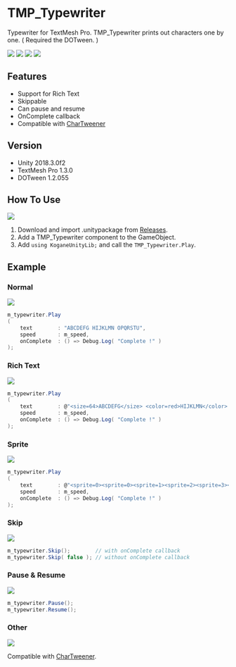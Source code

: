 # TMP_Typewriter

Typewriter for TextMesh Pro. TMP_Typewriter prints out characters one by one. ( Required the DOTween. )

[![](https://img.shields.io/github/release/baba-s/TMP_Typewriter.svg?label=latest%20version)](https://github.com/baba-s/TMP_Typewriter/releases)
[![](https://img.shields.io/github/release-date/baba-s/TMP_Typewriter.svg)](https://github.com/baba-s/TMP_Typewriter/releases)
![](https://img.shields.io/badge/Unity-2017.4%2B-red.svg)
[![](https://img.shields.io/github/license/baba-s/TMP_Typewriter.svg)](https://github.com/baba-s/TMP_Typewriter/blob/master/LICENSE)

## Features

- Support for Rich Text
- Skippable
- Can pause and resume
- OnComplete callback
- Compatible with [CharTweener](https://github.com/mdechatech/CharTweener)

## Version

- Unity 2018.3.0f2
- TextMesh Pro 1.3.0
- DOTween 1.2.055

## How To Use

![](https://cdn-ak.f.st-hatena.com/images/fotolife/b/baba_s/20181225/20181225152543.png)

1. Download and import .unitypackage from [Releases](https://github.com/baba-s/TMP_Typewriter/releases).
2. Add a TMP_Typewriter component to the GameObject.
3. Add `using KoganeUnityLib;` and call the `TMP_Typewriter.Play`.

## Example

### Normal

![](https://cdn-ak.f.st-hatena.com/images/fotolife/b/baba_s/20181224/20181224115900.gif)

```cs
m_typewriter.Play
(
    text        : "ABCDEFG HIJKLMN OPQRSTU",
    speed       : m_speed,
    onComplete  : () => Debug.Log( "Complete !" )
);
```

### Rich Text

![](https://cdn-ak.f.st-hatena.com/images/fotolife/b/baba_s/20181224/20181224115909.gif)

```cs
m_typewriter.Play
(
    text        : @"<size=64>ABCDEFG</size> <color=red>HIJKLMN</color> <sprite=0> <link=""https://www.google.co.jp/"">OPQRSTU</link>",
    speed       : m_speed,
    onComplete  : () => Debug.Log( "Complete !" )
);
```

### Sprite

![](https://cdn-ak.f.st-hatena.com/images/fotolife/b/baba_s/20181224/20181224115917.gif)

```cs
m_typewriter.Play
(
    text        : @"<sprite=0><sprite=0><sprite=1><sprite=2><sprite=3><sprite=4><sprite=5><sprite=6><sprite=7><sprite=8><sprite=9><sprite=10>",
    speed       : m_speed,
    onComplete  : () => Debug.Log( "Complete !" )
);
```

### Skip

![](https://cdn-ak.f.st-hatena.com/images/fotolife/b/baba_s/20181224/20181224115929.gif)

```cs
m_typewriter.Skip();        // with onComplete callback
m_typewriter.Skip( false ); // without onComplete callback
```

### Pause & Resume

![](https://cdn-ak.f.st-hatena.com/images/fotolife/b/baba_s/20181225/20181225202540.gif)

```cs
m_typewriter.Pause();
m_typewriter.Resume();
```

### Other

![](https://cdn-ak.f.st-hatena.com/images/fotolife/b/baba_s/20181225/20181225210140.gif)

Compatible with [CharTweener](https://github.com/mdechatech/CharTweener).
